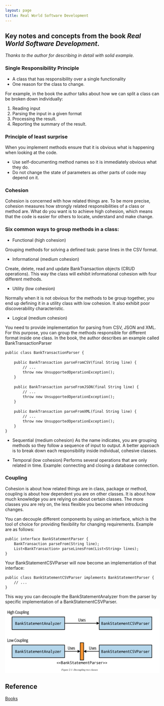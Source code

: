 ```yaml
---
layout: page
title: Real World Software Development
---
```


## Key notes and concepts from the book *Real World Software Development*.
 *Thanks to the author for describing in detail with solid example.*

### Single Responsibility Principle

* A class that has responsibility over a single functionality
* One reason for the class to change.

For example, in the book the author talks about how we can split a class can be broken down individually:

1. Reading input
2. Parsing the input in a given format
3. Processing the result.
4. Reporting the summary of the result.

### Principle of least surprise

When you implement methods ensure that it is obvious what is happening when looking at the code.

* Use self-documenting method names so it is immediately obvious what they do.
* Do not change the state of parameters as other parts of code may depend on it.

### Cohesion

Cohesion is concerned with how related things are. To be more precise, cohesion measures how strongly related responsibilities of a class or method are.
 What do you want is to achieve high cohesion, which means that the code is easier for others to locate, understand and make change.

### Six common ways to group methods in a class:

* Functional (high cohesion)

Grouping methods for solving a defined task: parse lines in the CSV format. 

* Informational (medium cohesion)

Create, delete, read and update BankTransaction objects (CRUD operations). This way the class will exhibit informational cohesion with four different methods.

* Utility (low cohesion)

Normally when it is not obvious for the methods to be group together, you end up defining it in a utility class with low cohesion. It also exhibit poor discoverability characteristic.

* Logical (medium cohesion)

You need to provide implementation for parsing from CSV, JSON and XML. For this purpose, you can group the methods responsible for different format inside one class.
In the book, the author describes an example called BankTransactionParser

``` 
public class BankTransactionParser {

    public BankTransaction parseFromCSV(final String line) {
        // ...
        throw new UnsupportedOperationException();
    }

    public BankTransaction parseFromJSON(final String line) {
        // ...
        throw new UnsupportedOperationException();
    }

    public BankTransaction parseFromXML(final String line) {
        // ...
        throw new UnsupportedOperationException();
    }
}
```

* Sequential (medium cohesion)
As the name indicates, you are grouping methods so they follow a sequence of input to output. A better approach is to break down each responsibility inside individual, cohesive classes.

* Temporal (low cohesion)
Performs several operations that are only related in time. Example: connecting and closing a database connection.

### Coupling

Cohesion is about how related things are in class, package or method, coupling is about how dependent you are on other classes. It is about how much knowledge you are relying on about certain classes. The more classes you are rely on, the less flexible you become when introducing changes. 

You can decouple different components by using an interface, which is the tool of choice for providing flexibility for changing requirements. Example are as follows:

```
public interface BankStatementParser {
    BankTransaction parseFrom(String line);
    List<BankTransaction> parseLinesFrom(List<String> lines);
}
```
Your BankStatementCSVParser will now become an implementation of that interface:
```
public class BankStatementCSVParser implements BankStatementParser {
    // ...
}
```
This way you can decouple the BankStatementAnalyzer from the parser by specific implementation of a BankStatementCSVParser. 

![image](/assets/images/RealSoftDev_Coupling.png)


## Reference

[Books](/_posts/2018-10-10-Books.md)
